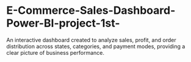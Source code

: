 # E-Commerce-Sales-Dashboard-Power-BI-project-1st-
An interactive dashboard created to analyze sales, profit, and order distribution across states, categories, and payment modes, providing a clear picture of business performance.
